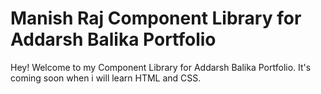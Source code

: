 # Manish Raj Component Library for Addarsh Balika Portfolio

Hey! Welcome to my Component Library for Addarsh Balika Portfolio. It's coming soon when i will learn HTML and CSS.
